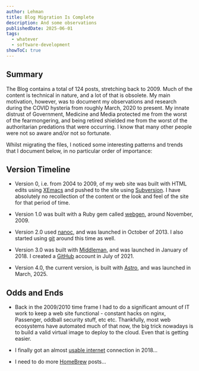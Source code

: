 ```yaml
---
author: Lehman
title: Blog Migration Is Complete
description: And some observations
publishedDate: 2025-06-01
tags:
  - whatever
  - software-development
showToC: true
---
```


## Summary

The Blog contains a total of 124 posts, stretching back to 2009. Much of the content is technical in nature, and a lot of that is obsolete. My main motivation, however, was to document my observations and research during the COVID hysteria from roughly March, 2020 to present. My innate distrust of Government, Medicine and Media protected me from the worst of the fearmongering, and being retired shielded me from the worst of the authoritarian predations that were occurring. I know that many other people were not so aware and/or not so fortunate.

Whilst migrating the files, I noticed some interesting patterns and trends that I document below, in no particular order of importance:

## Version Timeline

- Version 0, i.e. from 2004 to 2009, of my web site was built with HTML edits using [XEmacs](https://www.xemacs.org/) and pushed to the site using [Subversion](https://subversion.apache.org/). I have absolutely no recollection of the content or the look and feel of the site for that period of time.

- Version 1.0 was built with a Ruby gem called [webgen](https://webgen.gettalong.org/), around November, 2009.

- Version 2.0 used [nanoc](https://nanoc.app/), and was launched in October of 2013. I also started using [git](https://git-scm.com/) around this time as well.

- Version 3.0 was built with [Middleman](https://middlemanapp.com/), and was launched in January of 2018. I created a [GitHub](https://github.com/) account in July of 2021.

- Version 4.0, the current version, is built with [Astro](https://astro.build/), and was launched in March, 2025.

## Odds and Ends

- Back in the 2009/2010 time frame I had to do a significant amount of IT work to keep a web site functional - constant hacks on nginx, Passenger, oddball security stuff, etc etc. Thankfully, most web ecosystems have automated much of that now, the big trick nowadays is to build a valid virtual image to deploy to the cloud. Even that is getting easier.

- I finally got an almost [usable internet](/posts/2017/12/19/wireless/) connection in 2018...

- I need to do more [HomeBrew](/tags/homebrew) posts...
